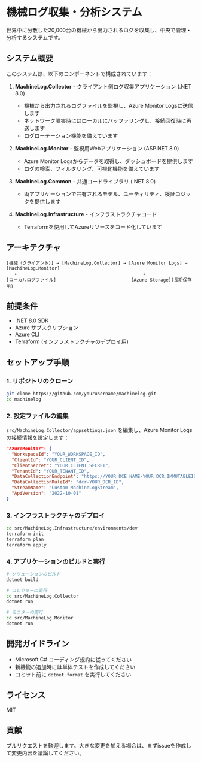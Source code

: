 # 機械ログ収集・分析システム

世界中に分散した20,000台の機械から出力されるログを収集し、中央で管理・分析するシステムです。

## システム概要

このシステムは、以下のコンポーネントで構成されています：

1. **MachineLog.Collector** - クライアント側ログ収集アプリケーション (.NET 8.0)
   - 機械から出力されるログファイルを監視し、Azure Monitor Logsに送信します
   - ネットワーク障害時にはローカルにバッファリングし、接続回復時に再送します
   - ログローテーション機能を備えています

2. **MachineLog.Monitor** - 監視用Webアプリケーション (ASP.NET 8.0)
   - Azure Monitor Logsからデータを取得し、ダッシュボードを提供します
   - ログの検索、フィルタリング、可視化機能を備えています

3. **MachineLog.Common** - 共通コードライブラリ (.NET 8.0)
   - 両アプリケーションで共有されるモデル、ユーティリティ、検証ロジックを提供します

4. **MachineLog.Infrastructure** - インフラストラクチャコード
   - Terraformを使用してAzureリソースをコード化しています

## アーキテクチャ

```
[機械（クライアント）] → [MachineLog.Collector] → [Azure Monitor Logs] → [MachineLog.Monitor]
   ↓                                               ↓
[ローカルログファイル]                            [Azure Storage](長期保存用)
```

## 前提条件

- .NET 8.0 SDK
- Azure サブスクリプション
- Azure CLI
- Terraform (インフラストラクチャのデプロイ用)

## セットアップ手順

### 1. リポジトリのクローン

```bash
git clone https://github.com/yourusername/machinelog.git
cd machinelog
```

### 2. 設定ファイルの編集

`src/MachineLog.Collector/appsettings.json` を編集し、Azure Monitor Logsの接続情報を設定します：

```json
"AzureMonitor": {
  "WorkspaceId": "YOUR_WORKSPACE_ID",
  "ClientId": "YOUR_CLIENT_ID",
  "ClientSecret": "YOUR_CLIENT_SECRET",
  "TenantId": "YOUR_TENANT_ID",
  "DataCollectionEndpoint": "https://YOUR_DCE_NAME-YOUR_DCR_IMMUTABLEID.eastus-1.ingest.monitor.azure.com",
  "DataCollectionRuleId": "dcr-YOUR_DCR_ID",
  "StreamName": "Custom-MachineLogStream",
  "ApiVersion": "2022-10-01"
}
```

### 3. インフラストラクチャのデプロイ

```bash
cd src/MachineLog.Infrastructure/environments/dev
terraform init
terraform plan
terraform apply
```

### 4. アプリケーションのビルドと実行

```bash
# ソリューションのビルド
dotnet build

# コレクターの実行
cd src/MachineLog.Collector
dotnet run

# モニターの実行
cd src/MachineLog.Monitor
dotnet run
```

## 開発ガイドライン

- Microsoft C# コーディング規約に従ってください
- 新機能の追加時には単体テストを作成してください
- コミット前に `dotnet format` を実行してください

## ライセンス

MIT

## 貢献

プルリクエストを歓迎します。大きな変更を加える場合は、まずissueを作成して変更内容を議論してください。

